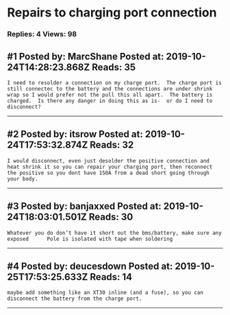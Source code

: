 # Repairs to charging port connection

### Replies: 4 Views: 98

## \#1 Posted by: MarcShane Posted at: 2019-10-24T14:28:23.868Z Reads: 35

```
I need to resolder a connection on my charge port.  The charge port is still connectec to the battery and the connections are under shrink wrap so I would prefer not the pull this all apart.  The battery is charged.  Is there any danger in doing this as is-  or do I need to disconnect?
```

---
## \#2 Posted by: itsrow Posted at: 2019-10-24T17:53:32.874Z Reads: 32

```
I would disconnect, even just desolder the positive connection and heat shrink it so you can repair your charging port, then reconnect the positive so you dont have 150A from a dead short going through your body.
```

---
## \#3 Posted by: banjaxxed Posted at: 2019-10-24T18:03:01.501Z Reads: 30

```
Whatever you do don’t have it short out the bms/battery, make sure any exposed      Pole is isolated with tape when soldering
```

---
## \#4 Posted by: deucesdown Posted at: 2019-10-25T17:53:25.633Z Reads: 14

```
maybe add something like an XT30 inline (and a fuse), so you can disconnect the battery from the charge port.
```

---
